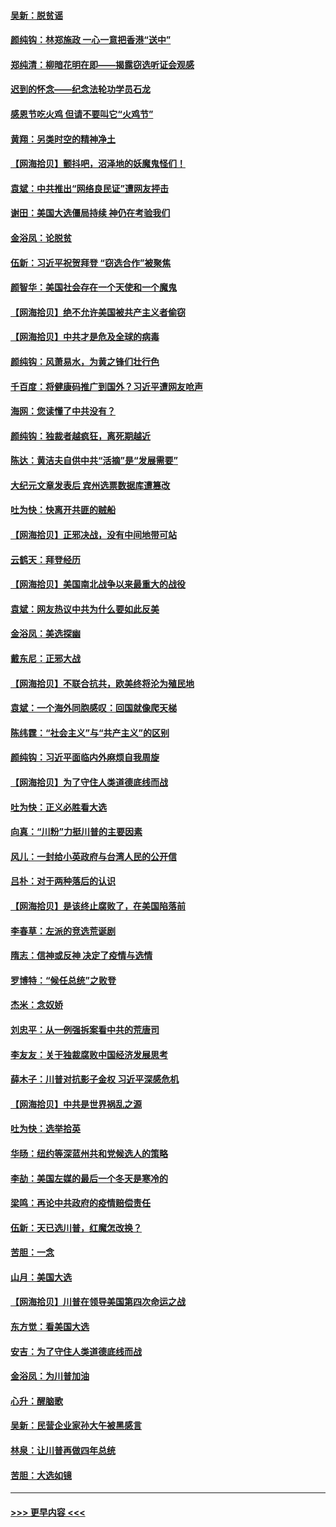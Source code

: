 #### [吴新：脱贫谣](../pages/nsc993/n12580839.md?t=11290451) 
#### [颜纯钩：林郑施政 一心一意把香港“送中”](../pages/nsc993/n12580805.md?t=11290451) 
#### [郑纯清：柳暗花明在即——揭露窃选听证会观感](../pages/nsc993/n12580795.md?t=11290451) 
#### [迟到的怀念——纪念法轮功学员石龙](../pages/nsc993/n12580245.md?t=11290451) 
#### [感恩节吃火鸡  但请不要叫它“火鸡节”](../pages/nsc993/n12580252.md?t=11290451) 
#### [黄翔：另类时空的精神净土](../pages/nsc993/n12578638.md?t=11290451) 
#### [【网海拾贝】颤抖吧，沼泽地的妖魔鬼怪们！](../pages/nsc993/n12578552.md?t=11290451) 
#### [袁斌：中共推出“网络良民证”遭网友抨击](../pages/nsc993/n12578511.md?t=11290451) 
#### [谢田：美国大选僵局持续 神仍在考验我们](../pages/nsc993/n12577432.md?t=11290451) 
#### [金浴凤：论脱贫](../pages/nsc993/n12576386.md?t=11290451) 
#### [伍新：习近平祝贺拜登 “窃选合作”被聚焦](../pages/nsc993/n12576358.md?t=11290451) 
#### [颜智华：美国社会存在一个天使和一个魔鬼](../pages/nsc993/n12574299.md?t=11290451) 
#### [【网海拾贝】绝不允许美国被共产主义者偷窃](../pages/nsc993/n12573396.md?t=11290451) 
#### [【网海拾贝】中共才是危及全球的病毒](../pages/nsc993/n12571204.md?t=11290451) 
#### [颜纯钩：风萧易水，为黄之锋们壮行色](../pages/nsc993/n12571487.md?t=11290451) 
#### [千百度：将健康码推广到国外？习近平遭网友呛声](../pages/nsc993/n12570808.md?t=11290451) 
#### [海网：您读懂了中共没有？](../pages/nsc993/n12570487.md?t=11290451) 
#### [颜纯钩：独裁者越疯狂，离死期越近](../pages/nsc993/n12569055.md?t=11290451) 
#### [陈达：黄洁夫自供中共“活摘”是“发展需要”](../pages/nsc993/n12568541.md?t=11290451) 
#### [大纪元文章发表后 宾州选票数据库遭篡改](../pages/nsc993/n12568105.md?t=11290451) 
#### [吐为快：快离开共匪的贼船](../pages/nsc993/n12568462.md?t=11290451) 
#### [【网海拾贝】正邪决战，没有中间地带可站](../pages/nsc993/n12568439.md?t=11290451) 
#### [云鹤天：拜登经历](../pages/nsc993/n12567294.md?t=11290451) 
#### [【网海拾贝】美国南北战争以来最重大的战役](../pages/nsc993/n12567247.md?t=11290451) 
#### [袁斌：网友热议中共为什么要如此反美](../pages/nsc993/n12567162.md?t=11290451) 
#### [金浴凤：美选探幽](../pages/nsc993/n12567147.md?t=11290451) 
#### [戴东尼：正邪大战](../pages/nsc993/n12567033.md?t=11290451) 
#### [【网海拾贝】不联合抗共，欧美终将沦为殖民地](../pages/nsc993/n12565068.md?t=11290451) 
#### [袁斌：一个海外同胞感叹：回国就像爬天梯](../pages/nsc993/n12564986.md?t=11290451) 
#### [陈纬霆：“社会主义”与“共产主义”的区别](../pages/nsc993/n12562417.md?t=11290451) 
#### [颜纯钩：习近平面临内外麻烦自我周旋](../pages/nsc993/n12563356.md?t=11290451) 
#### [【网海拾贝】为了守住人类道德底线而战](../pages/nsc993/n12562542.md?t=11290451) 
#### [吐为快：正义必胜看大选](../pages/nsc993/n12561967.md?t=11290451) 
#### [向真：“川粉”力挺川普的主要因素](../pages/nsc993/n12560774.md?t=11290451) 
#### [风儿：一封给小英政府与台湾人民的公开信](../pages/nsc993/n12560581.md?t=11290451) 
#### [吕朴：对于两种落后的认识](../pages/nsc993/n12560492.md?t=11290451) 
#### [【网海拾贝】是该终止腐败了，在美国陷落前](../pages/nsc993/n12559936.md?t=11290451) 
#### [李春草：左派的竞选荒诞剧](../pages/nsc993/n12558380.md?t=11290451) 
#### [隋志：信神或反神 决定了疫情与选情](../pages/nsc993/n12558255.md?t=11290451) 
#### [罗博特：“候任总统”之败登](../pages/nsc993/n12558189.md?t=11290451) 
#### [杰米：念奴娇](../pages/nsc993/n12558174.md?t=11290451) 
#### [刘忠平：从一例强拆案看中共的荒唐司](../pages/nsc993/n12558036.md?t=11290451) 
#### [李友友：关于独裁腐败中国经济发展思考](../pages/nsc993/n12558004.md?t=11290451) 
#### [薛木子：川普对抗影子金权 习近平深感危机](../pages/nsc993/n12557342.md?t=11290451) 
#### [【网海拾贝】中共是世界祸乱之源](../pages/nsc993/n12555353.md?t=11290451) 
#### [吐为快：选举拾英](../pages/nsc993/n12555041.md?t=11290451) 
#### [华旸：纽约等深蓝州共和党候选人的策略](../pages/nsc993/n12554309.md?t=11290451) 
#### [李劼：美国左媒的最后一个冬天是寒冷的](../pages/nsc993/n12552947.md?t=11290451) 
#### [梁鸣：再论中共政府的疫情赔偿责任](../pages/nsc993/n12553012.md?t=11290451) 
#### [伍新：天已选川普，红魔怎改换？](../pages/nsc993/n12552970.md?t=11290451) 
#### [苦胆：一念](../pages/nsc993/n12552957.md?t=11290451) 
#### [山月：美国大选](../pages/nsc993/n12552446.md?t=11290451) 
#### [【网海拾贝】川普在领导美国第四次命运之战](../pages/nsc993/n12551973.md?t=11290451) 
#### [东方觉：看美国大选](../pages/nsc993/n12551647.md?t=11290451) 
#### [安吉：为了守住人类道德底线而战](../pages/nsc993/n12551111.md?t=11290451) 
#### [金浴凤：为川普加油](../pages/nsc993/n12551085.md?t=11290451) 
#### [心升：醒脑歌](../pages/nsc993/n12550984.md?t=11290451) 
#### [吴新：民营企业家孙大午被黑感言](../pages/nsc993/n12550656.md?t=11290451) 
#### [林泉：让川普再做四年总统](../pages/nsc993/n12550640.md?t=11290451) 
#### [苦胆：大选如镜](../pages/nsc993/n12550630.md?t=11290451) 

----
#### [ >>> 更早内容 <<< ](../indexes/nsc993-earlier.md)
